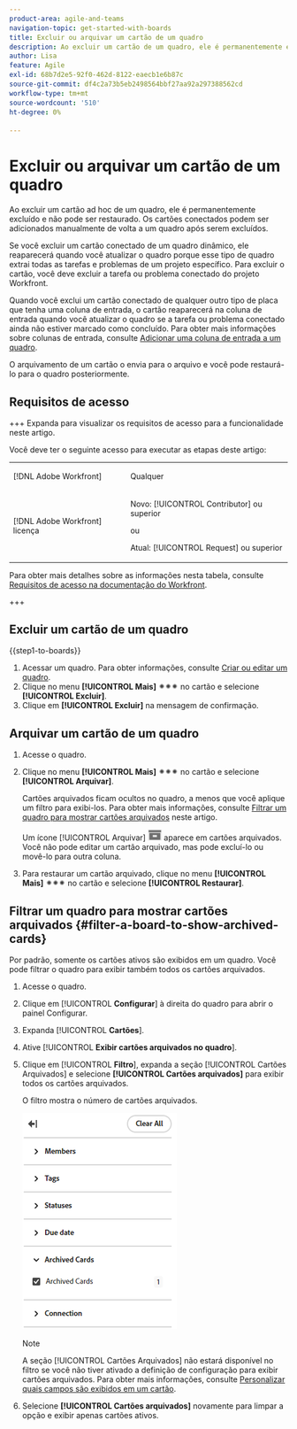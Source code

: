 ```yaml
---
product-area: agile-and-teams
navigation-topic: get-started-with-boards
title: Excluir ou arquivar um cartão de um quadro
description: Ao excluir um cartão de um quadro, ele é permanentemente excluído e não pode ser restaurado. O arquivamento de um cartão o envia para o arquivo e você pode restaurá-lo para o quadro posteriormente.
author: Lisa
feature: Agile
exl-id: 68b7d2e5-92f0-462d-8122-eaecb1e6b87c
source-git-commit: df4c2a73b5eb2498564bbf27aa92a297388562cd
workflow-type: tm+mt
source-wordcount: '510'
ht-degree: 0%

---
```


# Excluir ou arquivar um cartão de um quadro

Ao excluir um cartão ad hoc de um quadro, ele é permanentemente excluído e não pode ser restaurado. Os cartões conectados podem ser adicionados manualmente de volta a um quadro após serem excluídos.

Se você excluir um cartão conectado de um quadro dinâmico, ele reaparecerá quando você atualizar o quadro porque esse tipo de quadro extrai todas as tarefas e problemas de um projeto específico. Para excluir o cartão, você deve excluir a tarefa ou problema conectado do projeto Workfront.

Quando você exclui um cartão conectado de qualquer outro tipo de placa que tenha uma coluna de entrada, o cartão reaparecerá na coluna de entrada quando você atualizar o quadro se a tarefa ou problema conectado ainda não estiver marcado como concluído. Para obter mais informações sobre colunas de entrada, consulte [Adicionar uma coluna de entrada a um quadro](/help/quicksilver/agile/use-boards-agile-planning-tools/add-intake-column-to-board.md).

O arquivamento de um cartão o envia para o arquivo e você pode restaurá-lo para o quadro posteriormente.

## Requisitos de acesso

+++ Expanda para visualizar os requisitos de acesso para a funcionalidade neste artigo.

Você deve ter o seguinte acesso para executar as etapas deste artigo:

<table style="table-layout:auto"> 
 <col> 
 <col> 
 <tbody> 
  <tr> 
   <td role="rowheader">[!DNL Adobe Workfront]</td> 
   <td> <p>Qualquer</p> </td> 
  </tr> 
  <tr> 
   <td role="rowheader">[!DNL Adobe Workfront] licença</td> 
   <td> 
   <p>Novo: [!UICONTROL Contributor] ou superior</p> 
   <p>ou</p>
   <p>Atual: [!UICONTROL Request] ou superior</p>
   </td> 
  </tr> 
 </tbody> 
</table>

Para obter mais detalhes sobre as informações nesta tabela, consulte [Requisitos de acesso na documentação do Workfront](/help/quicksilver/administration-and-setup/add-users/access-levels-and-object-permissions/access-level-requirements-in-documentation.md).

+++

## Excluir um cartão de um quadro

{{step1-to-boards}}

1. Acessar um quadro. Para obter informações, consulte [Criar ou editar um quadro](../../agile/get-started-with-boards/create-edit-board.md).
1. Clique no menu **[!UICONTROL Mais]** ![Mais menus](assets/more-icon-spectrum.png) no cartão e selecione **[!UICONTROL Excluir]**.
1. Clique em **[!UICONTROL Excluir]** na mensagem de confirmação.

## Arquivar um cartão de um quadro

1. Acesse o quadro.
1. Clique no menu **[!UICONTROL Mais]** ![Mais menu](assets/more-icon-spectrum.png) no cartão e selecione **[!UICONTROL Arquivar]**.

   Cartões arquivados ficam ocultos no quadro, a menos que você aplique um filtro para exibi-los. Para obter mais informações, consulte [Filtrar um quadro para mostrar cartões arquivados](#filter-a-board-to-show-archived-cards) neste artigo.

   Um ícone [!UICONTROL Arquivar] ![Arquivar](assets/archive-icon-spectrum-25x20.png) aparece em cartões arquivados. Você não pode editar um cartão arquivado, mas pode excluí-lo ou movê-lo para outra coluna.

1. Para restaurar um cartão arquivado, clique no menu **[!UICONTROL Mais]** ![Mais menu](assets/more-icon-spectrum.png) no cartão e selecione **[!UICONTROL Restaurar]**.

## Filtrar um quadro para mostrar cartões arquivados {#filter-a-board-to-show-archived-cards}

Por padrão, somente os cartões ativos são exibidos em um quadro. Você pode filtrar o quadro para exibir também todos os cartões arquivados.

1. Acesse o quadro.
1. Clique em [!UICONTROL **Configurar**] à direita do quadro para abrir o painel Configurar.
1. Expanda [!UICONTROL **Cartões**].
1. Ative [!UICONTROL **Exibir cartões arquivados no quadro**].
1. Clique em [!UICONTROL **Filtro**], expanda a seção [!UICONTROL Cartões Arquivados] e selecione **[!UICONTROL Cartões arquivados]** para exibir todos os cartões arquivados.

   O filtro mostra o número de cartões arquivados.

   ![Filtrar cartões arquivados](assets/filter-by-archived-cards.png)

   >[!NOTE]
   >
   >A seção [!UICONTROL Cartões Arquivados] não estará disponível no filtro se você não tiver ativado a definição de configuração para exibir cartões arquivados. Para obter mais informações, consulte [Personalizar quais campos são exibidos em um cartão](/help/quicksilver/agile/get-started-with-boards/customize-fields-on-card.md).

1. Selecione **[!UICONTROL Cartões arquivados]** novamente para limpar a opção e exibir apenas cartões ativos.
